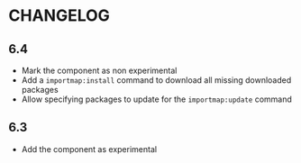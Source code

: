 CHANGELOG
=========

6.4
---

 * Mark the component as non experimental
 * Add a `importmap:install` command to download all missing downloaded packages
 * Allow specifying packages to update for the `importmap:update` command

6.3
---

 * Add the component as experimental

